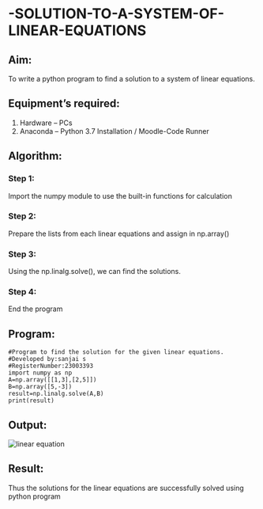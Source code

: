 # -SOLUTION-TO-A-SYSTEM-OF-LINEAR-EQUATIONS
## Aim:
To write a python program to find a solution to a system of linear equations.
## Equipment’s required:
1. 	Hardware – PCs
2. 	Anaconda – Python 3.7 Installation / Moodle-Code Runner
## Algorithm:
### Step 1: 
Import the numpy module to use the built-in functions for calculation
### Step 2: 
Prepare the lists from each linear equations and assign in np.array()
### Step 3: 
Using the np.linalg.solve(), we can find the solutions.
### Step 4: 
End the program
## Program:
```
#Program to find the solution for the given linear equations.
#Developed by:sanjai s 
#RegisterNumber:23003393
import numpy as np 
A=np.array([[1,3],[2,5]])
B=np.array([5,-3])
result=np.linalg.solve(A,B)
print(result)

```


## Output:
![linear equation](https://user-images.githubusercontent.com/121165938/212663591-9ae2cdad-ff80-4b85-8484-7ad3983e41a5.png)

## Result: 
Thus the solutions for the linear equations are successfully solved using python program

